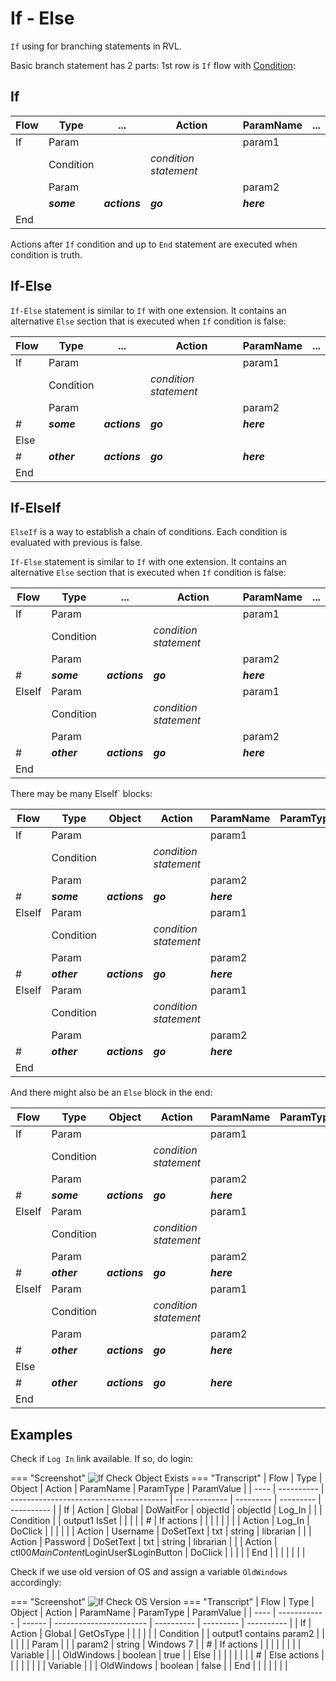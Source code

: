 # If - Else

`If` using for branching statements in RVL.

Basic branch statement has 2 parts: 1st row is `If` flow with [Condition](Conditions.md):

## If

| Flow | Type       | ...           | Action                | ParamName  | ... |
| ---- | ---------- | ------------- | --------------------- | ---------- | --- |
| If   | Param      |               |                       | param1     |
|      | Condition  |               | *condition statement* |            |
|      | Param      |               |                       | param2     |
|      | ***some*** | ***actions*** | ***go***              | ***here*** |
| End  |            |               |                       |            |

Actions after `If` condition and up to `End` statement are executed when condition is truth.

## If-Else

`If-Else` statement is similar to `If` with one extension. It contains an alternative `Else` section that is executed when `If` condition is false:

| Flow | Type        | ...           | Action                | ParamName  | ... |
| ---- | ----------- | ------------- | --------------------- | ---------- | --- |
| If   | Param       |               |                       | param1     |     |
|      | Condition   |               | *condition statement* |            |     |
|      | Param       |               |                       | param2     |     |
| #    | ***some***  | ***actions*** | ***go***              | ***here*** |     |
| Else |             |               |                       |            |     |
| #    | ***other*** | ***actions*** | ***go***              | ***here*** |     |
| End  |             |               |                       |            |     |

## If-ElseIf

`ElseIf` is a way to establish a chain of conditions. Each condition is evaluated with previous is false.

`If-Else` statement is similar to `If` with one extension. It contains an alternative `Else` section that is executed when `If` condition is false:

| Flow   | Type        | ...           | Action                | ParamName  | ... |
| ------ | ----------- | ------------- | --------------------- | ---------- | --- |
| If     | Param       |               |                       | param1     |     |
|        | Condition   |               | *condition statement* |            |     |
|        | Param       |               |                       | param2     |     |
| #      | ***some***  | ***actions*** | ***go***              | ***here*** |     |
| ElseIf | Param       |               |                       | param1     |     |
|        | Condition   |               | *condition statement* |            |     |
|        | Param       |               |                       | param2     |     |
| #      | ***other*** | ***actions*** | ***go***              | ***here*** |     |
| End    |             |               |                       |            |     |

There may be many ElseIf` blocks:

| Flow   | Type        | Object        | Action                | ParamName  | ParamType | ParamValue |
| ------ | ----------- | ------------- | --------------------- | ---------- | --------- | ---------- |
| If     | Param       |               |                       | param1     |           |            |
|        | Condition   |               | *condition statement* |            |           |            |
|        | Param       |               |                       | param2     |           |            |
| #      | ***some***  | ***actions*** | ***go***              | ***here*** |           |            |
| ElseIf | Param       |               |                       | param1     |           |            |
|        | Condition   |               | *condition statement* |            |           |            |
|        | Param       |               |                       | param2     |           |            |
| #      | ***other*** | ***actions*** | ***go***              | ***here*** |           |            |
| ElseIf | Param       |               |                       | param1     |           |            |
|        | Condition   |               | *condition statement* |            |           |            |
|        | Param       |               |                       | param2     |           |            |
| #      | ***other*** | ***actions*** | ***go***              | ***here*** |           |            |
| End    |             |               |                       |            |           |            |

And there might also be an `Else` block in the end:

| Flow   | Type        | Object        | Action                | ParamName  | ParamType | ParamValue |
| ------ | ----------- | ------------- | --------------------- | ---------- | --------- | ---------- |
| If     | Param       |               |                       | param1     |           |            |
|        | Condition   |               | *condition statement* |            |           |            |
|        | Param       |               |                       | param2     |           |            |
| #      | ***some***  | ***actions*** | ***go***              | ***here*** |           |            |
| ElseIf | Param       |               |                       | param1     |           |            |
|        | Condition   |               | *condition statement* |            |           |            |
|        | Param       |               |                       | param2     |           |            |
| #      | ***other*** | ***actions*** | ***go***              | ***here*** |           |            |
| ElseIf | Param       |               |                       | param1     |           |            |
|        | Condition   |               | *condition statement* |            |           |            |
|        | Param       |               |                       | param2     |           |            |
| #      | ***other*** | ***actions*** | ***go***              | ***here*** |           |            |
| Else   |             |               |                       |            |           |            |
| #      | ***other*** | ***actions*** | ***go***              | ***here*** |           |            |
| End    |             |               |                       |            |           |            |

## Examples

Check if `Log In` link available. If so, do login:

=== "Screenshot"
    ![If Check Object Exists](./img/IfElse_CheckLogin.png)
=== "Transcript"
    | Flow | Type       | Object                                  | Action        | ParamName | ParamType | ParamValue |
    | ---- | ---------- | --------------------------------------- | ------------- | --------- | --------- | ---------- |
    | If   | Action     | Global                                  | DoWaitFor     | objectId  | objectId  | Log_In     |
    |      | Condition  |                                         | output1 IsSet |           |           |            |
    | #    | If actions |                                         |               |           |           |            |
    |      | Action     | Log_In                                  | DoClick       |           |           |            |
    |      | Action     | Username                                | DoSetText     | txt       | string    | librarian  |
    |      | Action     | Password                                | DoSetText     | txt       | string    | librarian  |
    |      | Action     | ctl00$MainContent$LoginUser$LoginButton | DoClick       |           |           |            |
    | End  |            |                                         |               |           |           |            |

Check if we use old version of OS and assign a variable `OldWindows` accordingly:

=== "Screenshot"
    ![If Check OS Version](./img/IfElse_CheckOldOs.png)
=== "Transcript"
    | Flow | Type         | Object | Action                  | ParamName  | ParamType | ParamValue |
    | ---- | ------------ | ------ | ----------------------- | ---------- | --------- | ---------- |
    | If   | Action       | Global | GetOsType               |            |           |            |
    |      | Condition    |        | output1 contains param2 |            |           |            |
    |      | Param        |        |                         | param2     | string    | Windows 7  |
    | #    | If actions   |        |                         |            |           |            |
    |      | Variable     |        |                         | OldWindows | boolean   | true       |
    | Else |              |        |                         |            |           |            |
    | #    | Else actions |        |                         |            |           |            |
    |      | Variable     |        |                         | OldWindows | boolean   | false      |
    | End  |              |        |                         |            |           |            |
